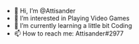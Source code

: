 - 👋 Hi, I’m @Attisander
- 👀 I’m interested in Playing Video Games
- 🌱 I’m currently learning a little bit Coding
- 📫 How to reach me: Attisander#2977
